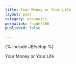 ```yaml
---
title: Your Money or Your Life
layout: post
category: economics
permalink: /node/266
published: false

---
```

{% include JB/setup %}
<div id="node-266" class="node node-economics node-promoted node-unpublished">
  <div class="content clearfix">
    <div class="field field-name-body field-type-text-with-summary field-label-hidden"><div class="field-items"><div class="field-item even"><p>Your Money or Your Life</p>
</div></div></div>  </div>
</div>
